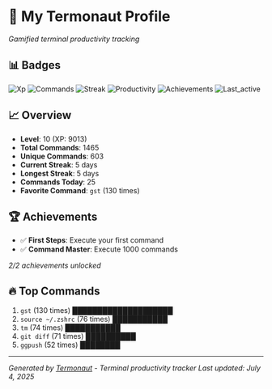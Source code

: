 # 🚀 My Termonaut Profile

*Gamified terminal productivity tracking*

## 📊 Badges

![Xp](https://img.shields.io/badge/XP-Level+10+%289013%2F12100%29-blue?style=flat-square&logo=terminal&logoColor=white) ![Commands](https://img.shields.io/badge/Commands-1465-blue?style=flat-square&logo=terminal&logoColor=white) ![Streak](https://img.shields.io/badge/Streak-5+days-green?style=flat-square&logo=terminal&logoColor=white) ![Productivity](https://img.shields.io/badge/Productivity-80.0%25-green?style=flat-square&logo=terminal&logoColor=white) ![Achievements](https://img.shields.io/badge/Achievements-5%2F10-blue?style=flat-square&logo=terminal&logoColor=white) ![Last_active](https://img.shields.io/badge/Last+Active-5h+ago-green?style=flat-square&logo=terminal&logoColor=white) 

## 📈 Overview

- **Level**: 10 (XP: 9013)
- **Total Commands**: 1465
- **Unique Commands**: 603
- **Current Streak**: 5 days
- **Longest Streak**: 5 days
- **Commands Today**: 25
- **Favorite Command**: `gst` (130 times)

## 🏆 Achievements

- ✅ **First Steps**: Execute your first command
- ✅ **Command Master**: Execute 1000 commands

*2/2 achievements unlocked*

## 🔥 Top Commands

1. `gst` (130 times) ████████████████████
2. `source ~/.zshrc` (76 times) ███████████
3. `tm` (74 times) ███████████
4. `git diff` (71 times) ██████████
5. `ggpush` (52 times) ████████

---

*Generated by [Termonaut](https://github.com/oiahoon/termonaut) - Terminal productivity tracker*
*Last updated: July 4, 2025*
